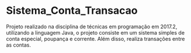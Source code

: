 # Sistema_Conta_Transacao

Projeto realizado na disciplina de técnicas em programação em 2017.2, utilizando a linguagem Java, o projeto consiste em um sistema simples de conta especial, poupança e corrente. Além disso, realiza transações entre as contas.
